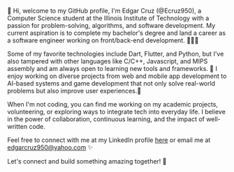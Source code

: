 👋 Hi, welcome to my GitHub profile, I'm Edgar Cruz (@Ecruz950), a Computer Science student at the Illinois Institute of Technology with a passion for problem-solving, algorithms, and software development. 
My current aspiration is to complete my bachelor's degree and land a career as a software engineer working on front/back-end development. 🧑🏽‍💻

Some of my favorite technologies include Dart, Flutter, and Python, but I've also tampered with other languages like C/C++, Javascript, and 
MIPS assembly and am always open to learning new tools and frameworks. 👾
I enjoy working on diverse projects from web and mobile app development to AI-based systems and game development 
that not only solve real-world problems but also improve user experiences.📱

When I'm not coding, you can find me working on my academic projects, volunteering, or exploring ways to integrate tech into everyday life. 
I believe in the power of collaboration, continuous learning, and the impact of well-written code.

Feel free to connect with me at my LinkedIn profile [here](www.linkedin.com/in/edgarprofile) or email me at [edgarcruz950@yahoo.com](edgarcruz950@yahoo.com) ✨

Let's connect and build something amazing together! 🤝




<!---
Ecruz950/Ecruz950 is a ✨ special ✨ repository because its `README.md` (this file) appears on your GitHub profile.
You can click the Preview link to take a look at your changes.
--->
